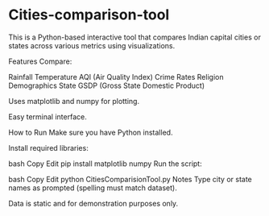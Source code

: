 # Cities-comparison-tool
This is a Python-based interactive tool that compares Indian capital cities or states across various metrics using visualizations.

Features
Compare:

 Rainfall
 Temperature
 AQI (Air Quality Index)
 Crime Rates
 Religion Demographics
 State GSDP (Gross State Domestic Product)

Uses matplotlib and numpy for plotting.

Easy terminal interface.

How to Run
Make sure you have Python installed.

Install required libraries:

bash
Copy
Edit
pip install matplotlib numpy
Run the script:

bash
Copy
Edit
python CitiesComparisionTool.py
Notes
Type city or state names as prompted (spelling must match dataset).

Data is static and for demonstration purposes only.
